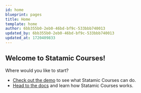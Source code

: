 ```yaml
---
id: home
blueprint: pages
title: Home
template: home
author: 6bb355b0-2eb0-46bd-bf9c-533bbb740013
updated_by: 6bb355b0-2eb0-46bd-bf9c-533bbb740013
updated_at: 1720409833
---
```

## Welcome to Statamic Courses!

Where would you like to start?

- [Check out the demo](/courses) to see what Statamic Courses can do.
- [Head to the docs](/#) and learn how Statamic Courses works.
